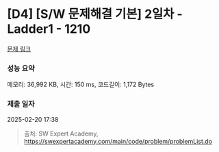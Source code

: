 # [D4] [S/W 문제해결 기본] 2일차 - Ladder1 - 1210 

[문제 링크](https://swexpertacademy.com/main/code/problem/problemDetail.do?contestProbId=AV14ABYKADACFAYh) 

### 성능 요약

메모리: 36,992 KB, 시간: 150 ms, 코드길이: 1,172 Bytes

### 제출 일자

2025-02-20 17:38



> 출처: SW Expert Academy, https://swexpertacademy.com/main/code/problem/problemList.do